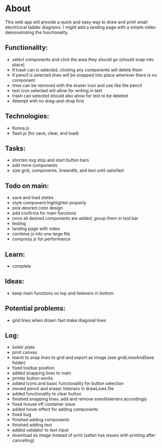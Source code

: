 # About
This web app will provide a quick and easy way to draw and print small electricical ladder diagrams. I might add a landing page with a simple video demonstrating the functionality.

## Functionality:
- select components and click the area they should go (should snap into place)
- if trash can is selected, clicking any components will delete them
- if pencil is selected lines will be snapped into place wherever there is no component
- lines can be removed with the eraser icon and use like the pencil
- text icon selected will allow for writing in text
- trash can selected should also allow for text to be deleted
- Attempt with no drag-and-drop first

## Technologies:
- Konva.js
- flash.js (for save, clear, and load)

## Tasks:
- shorten svg stop and start button bars
- add more components
- size grid, components, linewidth, and text until satisfied

## Todo on main:
- save and load states
- style component highlighter properly
- pick desired color design
- add confirms for main functions
- once all desired components are added, group them in tool bar
- testing
- landing page with video
- combine js into one large file
- compress js for performance

## Learn:
- complete

## Ideas:
- keep main functions on top and listeners in bottom

## Potential problems:
- grid lines when drawn fast make diagonal lines

## Log:
- boiler plate
- print canvas
- learnt to snap lines to grid and export as image (see gridLinesAndSave folder)
- fixed toolbar position
- added snapping lines to main
- printer button works
- added icons and basic functionality for button selection
- moved pencil and eraser listeners in drawLines file
- added functionality to clear button
- finished snapping lines. add and remove eventlisteners accordingly
- fixed mouse off container issue
- added hover effect for adding components
- fixed bug
- finished adding components
- finished adding text
- added validator to text input
- download as image instead of print (safari has issues with printing after cancelling)